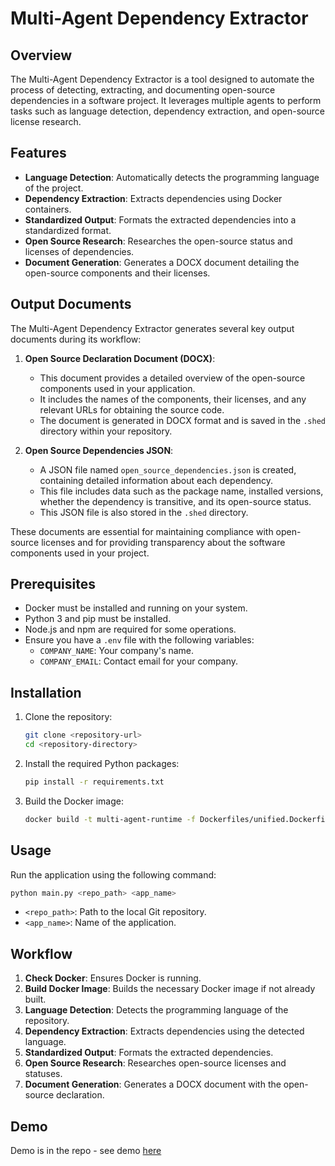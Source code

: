 # Multi-Agent Dependency Extractor

## Overview

The Multi-Agent Dependency Extractor is a tool designed to automate the process of detecting, extracting, and documenting open-source dependencies in a software project. It leverages multiple agents to perform tasks such as language detection, dependency extraction, and open-source license research.

## Features

- **Language Detection**: Automatically detects the programming language of the project.
- **Dependency Extraction**: Extracts dependencies using Docker containers.
- **Standardized Output**: Formats the extracted dependencies into a standardized format.
- **Open Source Research**: Researches the open-source status and licenses of dependencies.
- **Document Generation**: Generates a DOCX document detailing the open-source components and their licenses.

## Output Documents

The Multi-Agent Dependency Extractor generates several key output documents during its workflow:

1. **Open Source Declaration Document (DOCX)**:
   - This document provides a detailed overview of the open-source components used in your application.
   - It includes the names of the components, their licenses, and any relevant URLs for obtaining the source code.
   - The document is generated in DOCX format and is saved in the `.shed` directory within your repository.

2. **Open Source Dependencies JSON**:
   - A JSON file named `open_source_dependencies.json` is created, containing detailed information about each dependency.
   - This file includes data such as the package name, installed versions, whether the dependency is transitive, and its open-source status.
   - This JSON file is also stored in the `.shed` directory.

These documents are essential for maintaining compliance with open-source licenses and for providing transparency about the software components used in your project.

## Prerequisites

- Docker must be installed and running on your system.
- Python 3 and pip must be installed.
- Node.js and npm are required for some operations.
- Ensure you have a `.env` file with the following variables:
  - `COMPANY_NAME`: Your company's name.
  - `COMPANY_EMAIL`: Contact email for your company.

## Installation

1. Clone the repository:
   ```bash
   git clone <repository-url>
   cd <repository-directory>
   ```

2. Install the required Python packages:
   ```bash
   pip install -r requirements.txt
   ```

3. Build the Docker image:
   ```bash
   docker build -t multi-agent-runtime -f Dockerfiles/unified.Dockerfile .
   ```

## Usage

Run the application using the following command:

```bash
python main.py <repo_path> <app_name>
```

- `<repo_path>`: Path to the local Git repository.
- `<app_name>`: Name of the application.

## Workflow

1. **Check Docker**: Ensures Docker is running.
2. **Build Docker Image**: Builds the necessary Docker image if not already built.
3. **Language Detection**: Detects the programming language of the repository.
4. **Dependency Extraction**: Extracts dependencies using the detected language.
5. **Standardized Output**: Formats the extracted dependencies.
6. **Open Source Research**: Researches open-source licenses and statuses.
7. **Document Generation**: Generates a DOCX document with the open-source declaration.

## Demo
Demo is in the repo - see demo [here]([url](https://github.com/caleb015/multi-agent-ext-deps-extractor/blob/master/Demo/Bloomtech%20AI%20Capstone%20Project%20Demo.mp4))

